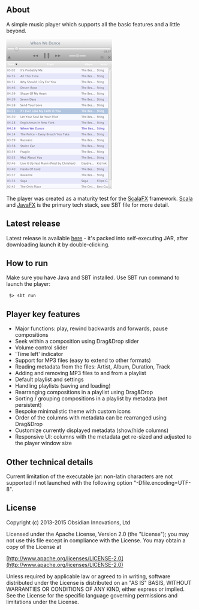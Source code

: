 


About
-----

A simple music player which supports all the basic features and a little beyond.

![ScalaFX Player](docs/scfx-player-1.0.png)

The player was created as a maturity test for the [ScalaFX](http://www.scalafx.org/) framework.
[Scala](http://www.scala-lang.org/) and [JavaFX](http://www.oracle.com/technetwork/java/javase/overview/javafx-overview-2158620.html) 
is the primary tech stack, see SBT file for more detail.


Latest release
--------------

Latest release is available [here](releases/scfx-player-1.1.jar?raw=true) - it's packed into self-executing JAR, after downloading
launch it by double-clicking.


How to run
----------

Make sure you have Java and SBT installed. Use SBT run command to launch the player:

     $> sbt run


Player key features
-------------------

 - Major functions: play, rewind backwards and forwards, pause compositions
 - Seek within a composition using Drag&Drop slider
 - Volume control slider
 - 'Time left' indicator
 - Support for MP3 files (easy to extend to other formats)
 - Reading metadata from the files: Artist, Album, Duration, Track
 - Adding and removing MP3 files to and from a playlist
 - Default playlist and settings
 - Handling playlists (saving and loading)
 - Rearranging compositions in a playlist using Drag&Drop
 - Sorting / grouping compositions in a playlist by metadata (not persistent)
 - Bespoke minimalistic theme with custom icons
 - Order of the columns with metadata can be rearranged using Drag&Drop
 - Customize currently displayed metadata (show/hide columns)
 - Responsive UI: columns with the metadata get re-sized and adjusted to the player window size


Other technical details
-----------------------

Current limitation of the executable jar: non-latin characters are not supported 
if not launched with the following option "-Dfile.encoding=UTF-8".


License
-------

Copyright (c) 2013-2015 Obsidian Innovations, Ltd

Licensed under the Apache License, Version 2.0 (the "License");
you may not use this file except in compliance with the License.
You may obtain a copy of the License at

[http://www.apache.org/licenses/LICENSE-2.0](http://www.apache.org/licenses/LICENSE-2.0)

Unless required by applicable law or agreed to in writing, software
distributed under the License is distributed on an "AS IS" BASIS,
WITHOUT WARRANTIES OR CONDITIONS OF ANY KIND, either express or implied.
See the License for the specific language governing permissions and
limitations under the License.


